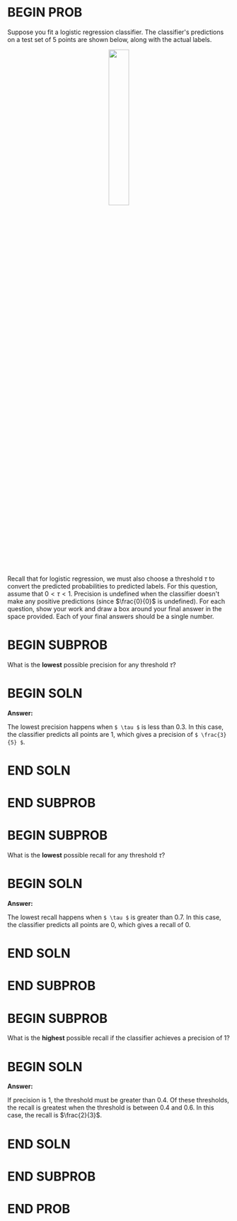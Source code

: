 # BEGIN PROB

Suppose you fit a logistic regression classifier. The classifier's predictions
on a test set of 5 points are shown below, along with the actual labels.

<center><img src="../../assets/images/old-from-80/sp24-final/eval.png" style="width: 30%; height: auto;"></center>


Recall that for logistic regression, we must also choose a threshold $\tau$ to convert the predicted probabilities to predicted labels. For this question, assume that $0<\tau<1$. Precision is undefined when the classifier doesn't make any positive predictions (since $\frac{0}{0}$ is undefined). For each question, show your work and draw a box around your final answer in the space provided. Each of your final answers should be a single number.


# BEGIN SUBPROB

What is the **lowest** possible precision for any threshold $\tau$?

# BEGIN SOLN

**Answer:**

The lowest precision happens when `$ \tau $` is less than 0.3. In this case, the classifier predicts all points are 1, which gives a precision of `$ \frac{3}{5} $`.


# END SOLN

# END SUBPROB



# BEGIN SUBPROB

What is the **lowest** possible recall for any threshold $\tau$?

# BEGIN SOLN

**Answer:**

The lowest recall happens when `$ \tau $` is greater than 0.7. In this case, the classifier predicts all points are 0, which gives a recall of 0.


# END SOLN

# END SUBPROB



# BEGIN SUBPROB

What is the **highest** possible recall if the classifier achieves a precision of 1?


# BEGIN SOLN

**Answer:**

If precision is 1, the threshold must be greater than 0.4. Of these thresholds, the recall is greatest when the threshold is between 0.4 and 0.6. In this case, the recall is $\frac{2}{3}$.


# END SOLN

# END SUBPROB

# END PROB
